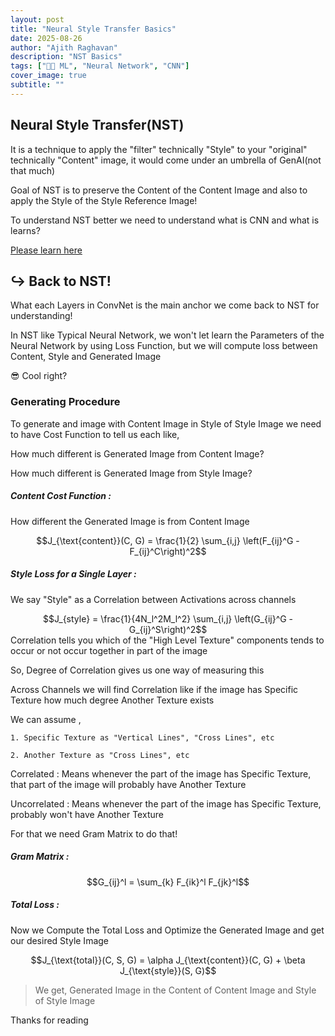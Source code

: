 ```yaml
---
layout: post
title: "Neural Style Transfer Basics"
date: 2025-08-26
author: "Ajith Raghavan"
description: "NST Basics"
tags: ["🧑‍💻 ML", "Neural Network", "CNN"]
cover_image: true
subtitle: ""
---
```


## Neural Style Transfer(NST)

It is a technique to apply the "filter" technically "Style" to your "original" technically "Content" image, it would come under an umbrella of GenAI(not that much)

Goal of NST is to preserve the Content of the Content Image and also to apply the Style of the Style Reference Image!

To understand NST better we need to understand what is CNN and what is learns?

[Please learn here](https://ajithraghavan.github.io/blog/cnn-intro/)


## ↪️ Back to NST!

What each Layers in ConvNet is the main anchor we come back to NST for understanding!

In NST like Typical Neural Network, we won't let learn the Parameters of the Neural Network by using Loss Function, but we will compute loss between Content, Style and Generated Image

😎 Cool right?

### Generating Procedure
To generate and image with Content Image in Style of Style Image we need to have Cost Function to tell us each like,

How much different is Generated Image from Content Image?

How much different is Generated Image from Style Image?

##### Content Cost Function :
How different the Generated Image is from Content Image
<div align="center">
    $$J_{\text{content}}(C, G) = \frac{1}{2} \sum_{i,j} \left(F_{ij}^G - F_{ij}^C\right)^2$$
</div>

##### Style Loss for a Single Layer :
We say "Style" as a Correlation between Activations across channels
<div align="center">
    $$J_{style} = \frac{1}{4N_l^2M_l^2} \sum_{i,j} \left(G_{ij}^G - G_{ij}^S\right)^2$$
</div>
Correlation tells you which of the "High Level Texture" components tends to occur or not occur together in part of the image

So, Degree of Correlation gives us one way of measuring this

Across Channels we will find Correlation like if the image has Specific Texture how much degree Another Texture exists

We can assume ,

	1. Specific Texture as "Vertical Lines", "Cross Lines", etc

	2. Another Texture as "Cross Lines", etc

Correlated : Means whenever the part of the image has Specific Texture, that part of the image will probably have Another Texture

Uncorrelated : Means whenever the part of the image has Specific Texture, probably won't have Another Texture

For that we need Gram Matrix to do that!
##### Gram Matrix  :

<div align="center">
    $$G_{ij}^l = \sum_{k} F_{ik}^l F_{jk}^l$$
</div>

##### Total Loss :
Now we Compute the Total Loss and Optimize the Generated Image and get our desired Style Image


<div align="center">
    $$J_{\text{total}}(C, S, G) = \alpha J_{\text{content}}(C, G) + \beta J_{\text{style}}(S, G)$$
</div>

> We get, Generated Image in the Content of Content Image and Style of Style Image


Thanks for reading